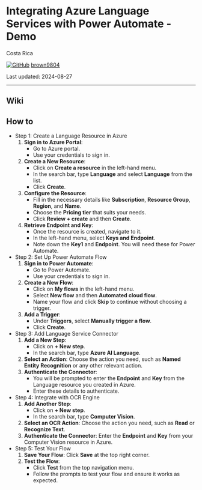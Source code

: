 # Integrating Azure Language Services with Power Automate - Demo

Costa Rica

[![GitHub](https://img.shields.io/badge/--181717?logo=github&logoColor=ffffff)](https://github.com/)
[brown9804](https://github.com/brown9804)

Last updated: 2024-08-27

----------

## Wiki 

## How to 

-  Step 1: Create a Language Resource in Azure
    1. **Sign in to Azure Portal**:
       - Go to Azure portal.
       - Use your credentials to sign in.
    2. **Create a New Resource**:
       - Click on **Create a resource** in the left-hand menu.
       - In the search bar, type **Language** and select **Language** from the list.
       - Click **Create**.
    3. **Configure the Resource**:
       - Fill in the necessary details like **Subscription**, **Resource Group**, **Region**, and **Name**.
       - Choose the **Pricing tier** that suits your needs.
       - Click **Review + create** and then **Create**.
    4. **Retrieve Endpoint and Key**:
       - Once the resource is created, navigate to it.
       - In the left-hand menu, select **Keys and Endpoint**.
       - Note down the **Key1** and **Endpoint**. You will need these for Power Automate.
-  Step 2: Set Up Power Automate Flow
    1. **Sign in to Power Automate**:
       - Go to Power Automate.
       - Use your credentials to sign in.
    2. **Create a New Flow**:
       - Click on **My flows** in the left-hand menu.
       - Select **New flow** and then **Automated cloud flow**.
       - Name your flow and click **Skip** to continue without choosing a trigger.
    3. **Add a Trigger**:
       - Under **Triggers**, select **Manually trigger a flow**.
       - Click **Create**.
-  Step 3: Add Language Service Connector
    1. **Add a New Step**:
       - Click on **+ New step**.
       - In the search bar, type **Azure AI Language**.
    2. **Select an Action**: Choose the action you need, such as **Named Entity Recognition** or any other relevant action.
    3. **Authenticate the Connector**:
       - You will be prompted to enter the **Endpoint** and **Key** from the Language resource you created in Azure.
       - Enter these details to authenticate.
-  Step 4: Integrate with OCR Engine
    1. **Add Another Step**:
       - Click on **+ New step**.
       - In the search bar, type **Computer Vision**.
    2. **Select an OCR Action**: Choose the action you need, such as **Read** or **Recognize Text**.
    3. **Authenticate the Connector**: Enter the **Endpoint** and **Key** from your Computer Vision resource in Azure.
-  Step 5: Test Your Flow
    1. **Save Your Flow**: Click **Save** at the top right corner.
    2. **Test the Flow**:
       - Click **Test** from the top navigation menu.
       - Follow the prompts to test your flow and ensure it works as expected.

